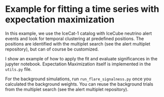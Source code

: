 # Example for fitting a time series with expectation maximization

In this example, we use the IceCat-1 catalog with IceCube neutrino alert events and look for temporal clustering at predefined positions. The positions are identified with the multiplet search (see the alert multiplet repository), but can of course be customized. 

I show an example of how to apply the fit and evaluate significances in the jupyter notebook. Expectation Maximization itself is implemented in the `utils.py` file. 

For the background simulations, run `run_flare_signalness.py` once you calculated the background weights. You can reuse the background trials from the multiplet search (see the alert multiplet repository). 
